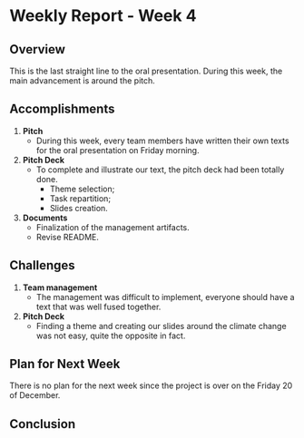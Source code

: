 # Weekly Report - Week 4

## Overview

This is the last straight line to the oral presentation. During this week, the main advancement is around the pitch.

## Accomplishments

1. **Pitch**
    - During this week, every team members have written their own texts for the oral presentation on Friday morning.
2. **Pitch Deck**
    - To complete and illustrate our text, the pitch deck had been totally done.
        - Theme selection;
        - Task repartition;
        - Slides creation.
3. **Documents**
    - Finalization of the management artifacts.
    - Revise README.

## Challenges

1. **Team management**
    - The management was difficult to implement, everyone should have a text that was well fused together.
2. **Pitch Deck**
    - Finding a theme and creating our slides around the climate change was not easy, quite the opposite in fact.

## Plan for Next Week

There is no plan for the next week since the project is over on the Friday 20 of December.

## Conclusion

